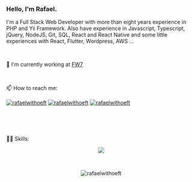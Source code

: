### Hello, I'm Rafael.

I'm a Full Stack Web Developer with more than eight years experience in PHP and Yii Framework.
Also have experience in Javascript, Typescript, jQuery, NodeJS, Git, SQL, React and React Native and some little experiences with React, Flutter, Wordpress, AWS ...

<br/>

:briefcase: I'm currently working at [FW7](https://www.linkedin.com/company/fw7-solucoes "FW7")

<br/>

📫 How to reach me:

<p align="left">
<a href="https://linkedin.com/in/rafaelwithoeft" target="blank"><img align="center" src="https://img.shields.io/badge/linkedin-%230077B5.svg?style=for-the-badge&logo=linkedin&logoColor=white" alt="rafaelwithoeft"/></a>
<a href="https://pt.stackoverflow.com/users/21222/rafael-withoeft" target="blank"><img align="center" src="https://img.shields.io/badge/-Stackoverflow-FE7A16?style=for-the-badge&logo=stack-overflow&logoColor=white" alt="rafaelwithoeft"/></a>
<a href="https://instagram.com/rafaelwithoeft" target="blank"><img align="center" src="https://img.shields.io/badge/rafaelwithoeft-%23E4405F.svg?style=for-the-badge&logo=Instagram&logoColor=white" alt="rafaelwithoeft"/></a>  
</p>

<br/>
<br/>
<br/>

🧗‍♂️ Skills:

<p align="center">
  <a href="https://skillicons.dev">
    <img src="https://skillicons.dev/icons?i=js,ts,jquery,nodejs,react,html,git,php" />
  </a>
</p>

<br/>

<p align="center">
 <!--<img align="center" src="https://github-readme-stats.vercel.app/api?username=rafaelwithoeft&show_icons=true&theme=gotham" alt="rafaelwithoeft"/>-->
 <img align="center" src="https://github-readme-stats.vercel.app/api/top-langs/?username=rafaelwithoeft&layout=compact" alt="rafaelwithoeft"/>
</p>
